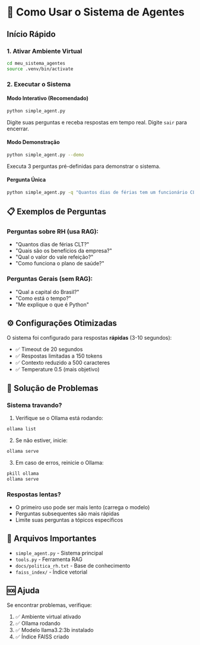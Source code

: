 # 🚀 Como Usar o Sistema de Agentes

## Início Rápido

### 1. Ativar Ambiente Virtual
```bash
cd meu_sistema_agentes
source .venv/bin/activate
```

### 2. Executar o Sistema

#### Modo Interativo (Recomendado)
```bash
python simple_agent.py
```
Digite suas perguntas e receba respostas em tempo real. Digite `sair` para encerrar.

#### Modo Demonstração
```bash
python simple_agent.py --demo
```
Executa 3 perguntas pré-definidas para demonstrar o sistema.

#### Pergunta Única
```bash
python simple_agent.py -q "Quantos dias de férias tem um funcionário CLT?"
```

## 📋 Exemplos de Perguntas

### Perguntas sobre RH (usa RAG):
- "Quantos dias de férias CLT?"
- "Quais são os benefícios da empresa?"
- "Qual o valor do vale refeição?"
- "Como funciona o plano de saúde?"

### Perguntas Gerais (sem RAG):
- "Qual a capital do Brasil?"
- "Como está o tempo?"
- "Me explique o que é Python"

## ⚙️ Configurações Otimizadas

O sistema foi configurado para respostas **rápidas** (3-10 segundos):
- ✅ Timeout de 20 segundos
- ✅ Respostas limitadas a 150 tokens
- ✅ Contexto reduzido a 500 caracteres
- ✅ Temperature 0.5 (mais objetivo)

## 🔧 Solução de Problemas

### Sistema travando?
1. Verifique se o Ollama está rodando:
```bash
ollama list
```

2. Se não estiver, inicie:
```bash
ollama serve
```

3. Em caso de erros, reinicie o Ollama:
```bash
pkill ollama
ollama serve
```

### Respostas lentas?
- O primeiro uso pode ser mais lento (carrega o modelo)
- Perguntas subsequentes são mais rápidas
- Limite suas perguntas a tópicos específicos

## 📁 Arquivos Importantes

- `simple_agent.py` - Sistema principal
- `tools.py` - Ferramenta RAG
- `docs/politica_rh.txt` - Base de conhecimento
- `faiss_index/` - Índice vetorial

## 🆘 Ajuda

Se encontrar problemas, verifique:
1. ✅ Ambiente virtual ativado
2. ✅ Ollama rodando
3. ✅ Modelo llama3.2:3b instalado
4. ✅ Índice FAISS criado
